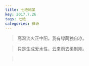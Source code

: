 ```yaml
---
title: 七绝給某
key: 2017.7.26
tags: 七绝
categories: 律诗
---
```


<blockquote class="blockquote-center">高温流火正中阳，我有绿荫独自凉。
</blockquote>
<blockquote class="blockquote-center">只是生成爱水性，云来雨去柔制刚。
</blockquote>
<blockquote class="blockquote-center"></br>
</blockquote>

